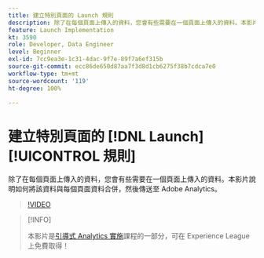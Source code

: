 ```yaml
---
title: 建立特別頁面的 Launch 規則
description: 除了在每個頁面上傳入的資料，您會有些需要在一個頁面上傳入的資料。本影片說明如何將該資料與每個頁面資料合併，然後傳送至 Adobe Analytics。
feature: Launch Implementation
kt: 3590
role: Developer, Data Engineer
level: Beginner
exl-id: 7cc9ea3e-1c31-4dac-9f7e-89f7a6ef315b
source-git-commit: ecc86de650d87aa7f3d8d1cb6275f38b7cdca7e0
workflow-type: tm+mt
source-wordcount: '119'
ht-degree: 100%

---
```


# 建立特別頁面的 [!DNL Launch] [!UICONTROL 規則]

除了在每個頁面上傳入的資料，您會有些需要在一個頁面上傳入的資料。本影片說明如何將該資料與每個頁面資料合併，然後傳送至 Adobe Analytics。

>[!VIDEO](https://video.tv.adobe.com/v/28770/?quality=12&learn=on)

>[!INFO]
>
> 本影片是[引導式 Analytics 實施](https://experienceleague.adobe.com/?recommended=Analytics-D-1-2019.1)課程的一部分，可在 Experience League 上免費取得！